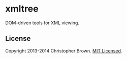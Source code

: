 # xmltree

DOM-driven tools for XML viewing.


## License

Copyright 2013-2014 Christopher Brown. [MIT Licensed](http://opensource.org/licenses/MIT).
